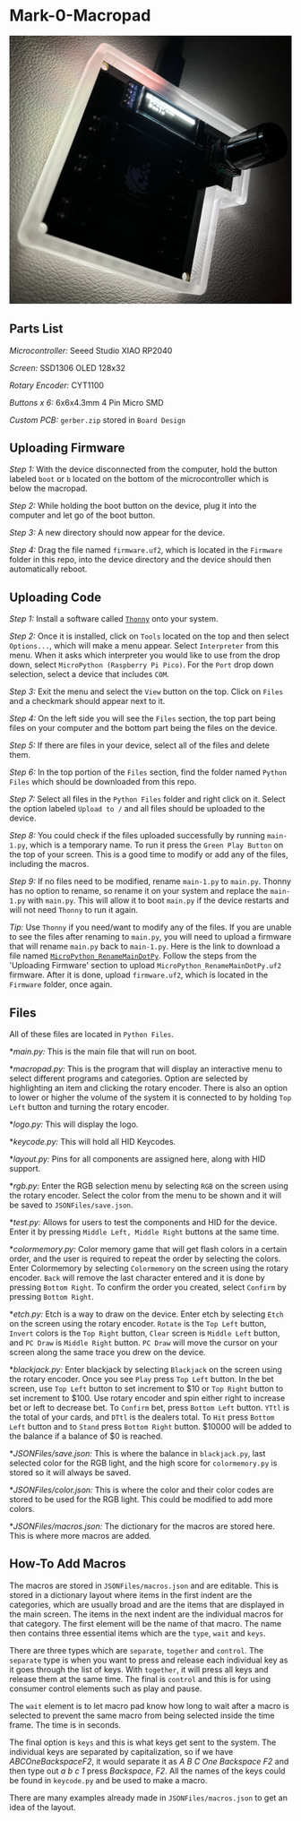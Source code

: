 # Mark-0-Macropad

![Mark0](Images/macrodark.png)

## Parts List

_Microcontroller:_ Seeed Studio XIAO RP2040

_Screen:_ SSD1306 OLED 128x32

_Rotary Encoder:_ CYT1100

_Buttons x 6:_ 6x6x4.3mm 4 Pin Micro SMD

_Custom PCB:_ `gerber.zip` stored in `Board Design`

## Uploading Firmware

_Step 1:_ With the device disconnected from the computer, hold the button labeled `boot` or `b` located on the bottom of the microcontroller which is below the macropad.

_Step 2:_ While holding the boot button on the device, plug it into the computer and let go of the boot button.

_Step 3:_ A new directory should now appear for the device.

_Step 4:_ Drag the file named `firmware.uf2`, which is located in the `Firmware` folder in this repo, into the device directory and the device should then automatically reboot.

## Uploading Code

_Step 1:_ Install a software called [`Thonny`](https://thonny.org) onto your system.

_Step 2:_ Once it is installed, click on `Tools` located on the top and then select `Options...`, which will make a menu appear. Select `Interpreter` from this menu. When it asks which interpreter you would like to use from the drop down, select `MicroPython (Raspberry Pi Pico)`. For the `Port` drop down selection, select a device that includes `COM`.

_Step 3:_ Exit the menu and select the `View` button on the top. Click on `Files` and a checkmark should appear next to it.

_Step 4:_ On the left side you will see the `Files` section, the top part being files on your computer and the bottom part being the files on the device.

_Step 5:_ If there are files in your device, select all of the files and delete them.

_Step 6:_ In the top portion of the `Files` section, find the folder named `Python Files` which should be downloaded from this repo.

_Step 7:_ Select all files in the `Python Files` folder and right click on it. Select the option labeled `Upload to /` and all files should be uploaded to the device.

_Step 8:_ You could check if the files uploaded successfully by running `main-1.py`, which is a temporary name. To run it press the `Green Play Button` on the top of your screen. This is a good time to modify or add any of the files, including the macros.

_Step 9:_ If no files need to be modified, rename `main-1.py` to `main.py`. Thonny has no option to rename, so rename it on your system and replace the `main-1.py` with `main.py`. This will allow it to boot `main.py` if the device restarts and will not need `Thonny` to run it again.

_Tip:_ Use `Thonny` if you need/want to modify any of the files. If you are unable to see the files after renaming to `main.py`, you will need to upload a firmware that will rename `main.py` back to `main-1.py`. Here is the link to download a file named [`MicroPython_RenameMainDotPy`](https://forums.raspberrypi.com/download/file.php?id=45227&sid=cec97039a4f7ce336c4e816c979cb3d3). Follow the steps from the 'Uploading Firmware' section to upload `MicroPython_RenameMainDotPy.uf2` firmware. After it is done, upload `firmware.uf2`, which is located in the `Firmware` folder, once again.

## Files

All of these files are located in `Python Files`.

\*_main.py:_ This is the main file that will run on boot.

\*_macropad.py:_ This is the program that will display an interactive menu to select different programs and categories. Option are selected by highlighting an item and clicking the rotary encoder. There is also an option to lower or higher the volume of the system it is connected to by holding `Top Left` button and turning the rotary encoder.

\*_logo.py:_ This will display the logo.

\*_keycode.py:_ This will hold all HID Keycodes.

\*_layout.py:_ Pins for all components are assigned here, along with HID support.

\*_rgb.py:_ Enter the RGB selection menu by selecting `RGB` on the screen using the rotary encoder. Select the color from the menu to be shown and it will be saved to `JSONFiles/save.json`.

\*_test.py:_ Allows for users to test the components and HID for the device. Enter it by pressing `Middle Left, Middle Right` buttons at the same time.

\*_colormemory.py:_ Color memory game that will get flash colors in a certain order, and the user is required to repeat the order by selecting the colors. Enter Colormemory by selecting `Colormemory` on the screen using the rotary encoder. `Back` will remove the last character entered and it is done by pressing `Bottom Right`. To confirm the order you created, select `Confirm` by pressing `Bottom Right`.

\*_etch.py:_ Etch is a way to draw on the device. Enter etch by selecting `Etch` on the screen using the rotary encoder. `Rotate` is the `Top Left` button, `Invert` colors is the `Top Right` button, `Clear` screen is `Middle Left` button, and `PC Draw` is `Middle Right` button. `PC Draw` will move the cursor on your screen along the same trace you drew on the device.

\*_blackjack.py:_ Enter blackjack by selecting `Blackjack` on the screen using the rotary encoder. Once you see `Play` press `Top Left` button. In the bet screen, use `Top Left` button to set increment to $10 or `Top Right` button to set increment to $100. Use rotary encoder and spin either right to increase bet or left to decrease bet. To `Confirm` bet, press `Bottom Left` button. `YTtl` is the total of your cards, and `DTtl` is the dealers total. To `Hit` press `Bottom Left` button and to `Stand` press `Bottom Right` button. $10000 will be added to the balance if a balance of $0 is reached.

\*_JSONFiles/save.json:_ This is where the balance in `blackjack.py`, last selected color for the RGB light, and the high score for `colormemory.py` is stored so it will always be saved.

\*_JSONFiles/color.json:_ This is where the color and their color codes are stored to be used for the RGB light. This could be modified to add more colors.

\*_JSONFiles/macros.json:_ The dictionary for the macros are stored here. This is where more macros are added.

## How-To Add Macros

The macros are stored in `JSONFiles/macros.json` and are editable. This is stored in a dictionary layout where items in the first indent are the categories, which are usually broad and are the items that are displayed in the main screen. The items in the next indent are the individual macros for that category. The first element will be the name of that macro. The name then contains three essential items which are the `type`, `wait` and `keys`.

There are three types which are `separate`, `together` and `control`. The `separate` type is when you want to press and release each individual key as it goes through the list of keys. With `together`, it will press all keys and release them at the same time. The final is `control` and this is for using consumer control elements such as play and pause.

The `wait` element is to let macro pad know how long to wait after a macro is selected to prevent the same macro from being selected inside the time frame. The time is in seconds.

The final option is `keys` and this is what keys get sent to the system. The individual keys are separated by capitalization, so if we have _ABCOneBackspaceF2_, it would separate it as _A B C One Backspace F2_ and then type out _a b c 1_ press _Backspace_, _F2_. All the names of the keys could be found in `keycode.py` and be used to make a macro.

There are many examples already made in `JSONFiles/macros.json` to get an idea of the layout.
